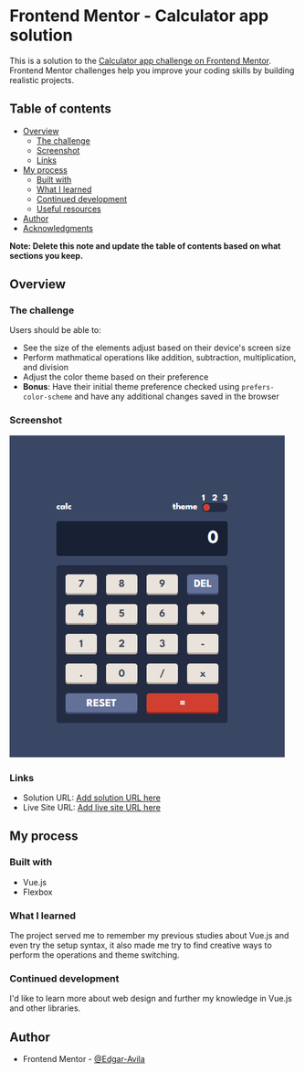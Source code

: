 # Frontend Mentor - Calculator app solution

This is a solution to the [Calculator app challenge on Frontend Mentor](https://www.frontendmentor.io/challenges/calculator-app-9lteq5N29). Frontend Mentor challenges help you improve your coding skills by building realistic projects. 

## Table of contents

- [Overview](#overview)
  - [The challenge](#the-challenge)
  - [Screenshot](#screenshot)
  - [Links](#links)
- [My process](#my-process)
  - [Built with](#built-with)
  - [What I learned](#what-i-learned)
  - [Continued development](#continued-development)
  - [Useful resources](#useful-resources)
- [Author](#author)
- [Acknowledgments](#acknowledgments)

**Note: Delete this note and update the table of contents based on what sections you keep.**

## Overview

### The challenge

Users should be able to:

- See the size of the elements adjust based on their device's screen size
- Perform mathmatical operations like addition, subtraction, multiplication, and division
- Adjust the color theme based on their preference
- **Bonus**: Have their initial theme preference checked using `prefers-color-scheme` and have any additional changes saved in the browser

### Screenshot

![Screenshot](./screenshot.png)

### Links

- Solution URL: [Add solution URL here](https://www.frontendmentor.io/solutions/calculator-app-eJrpFLer8D)
- Live Site URL: [Add live site URL here](https://frontend-mentor-calculator-omega.vercel.app/)

## My process

### Built with

- Vue.js
- Flexbox

### What I learned

The project served me to remember my previous studies about Vue.js and even try the setup syntax, it also made me try to find creative ways to perform the operations and theme switching.

### Continued development

I'd like to learn more about web design and further my knowledge in Vue.js and other libraries.


## Author

- Frontend Mentor - [@Edgar-Avila](https://www.frontendmentor.io/profile/Edgar-Avila)